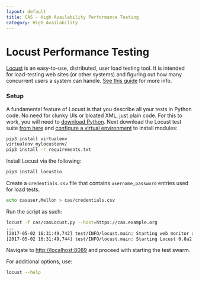 ```yaml
---
layout: default
title: CAS - High Availability Performance Testing
category: High Availability
---
```


# Locust Performance Testing

[Locust](http://locust.io/) is an easy-to-use, distributed, user load testing tool. It is intended for load-testing web sites (or other systems) and figuring out how many concurrent users a system can handle. [See this guide](http://docs.locust.io/en/latest/what-is-locust.html) for more info.

### Setup

A fundamental feature of Locust is that you describe all your tests in Python code. No need for clunky UIs or bloated XML, just plain code. For this to work, you will need to [download Python](https://www.python.org/downloads/). Next download the Locust test suite [from here](https://github.com/apereo/cas/raw/master/etc/loadtests) and [configure a virtual environment](https://virtualenv.pypa.io/en/stable/) to install modules:

```bash
pip3 install virtualenv
virtualenv mylocustenv/
pip3 install -r requirements.txt
```

Install Locust via the following:

```bash
pip3 install locustio
```

Create a `credentials.csv` file that contains `username,password` entries used for load tests.

```bash
echo casuser,Mellon > cas/credentials.csv
```

Run the script as such:

```bash
locust -f cas/casLocust.py --host=https://cas.example.org
...
[2017-05-02 16:31:49,742] test/INFO/locust.main: Starting web monitor at *:8089
[2017-05-02 16:31:49,744] test/INFO/locust.main: Starting Locust 0.8a2
```

Navigate to [http://localhost:8089](`http://localhost:8089`) and proceed with starting the test swarm.

For additional options, use:

```bash
locust --help
```
